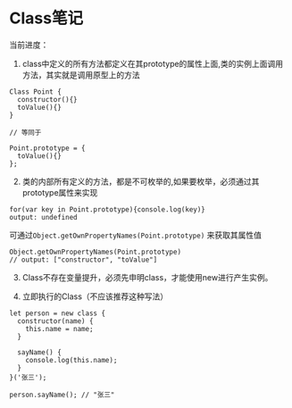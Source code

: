 # Class笔记

当前进度：

1. class中定义的所有方法都定义在其prototype的属性上面,类的实例上面调用方法，其实就是调用原型上的方法

```
Class Point {
  constructor(){}
  toValue(){}
}

// 等同于

Point.prototype = {
  toValue(){}
};
```

2. 类的内部所有定义的方法，都是不可枚举的,如果要枚举，必须通过其prototype属性来实现

```
for(var key in Point.prototype){console.log(key)}
output: undefined
```

可通过`Object.getOwnPropertyNames(Point.prototype)` 来获取其属性值

```
Object.getOwnPropertyNames(Point.prototype)
// output: ["constructor", "toValue"]
```

3. Class不存在变量提升，必须先申明class，才能使用new进行产生实例。

4. 立即执行的Class（不应该推荐这种写法）

```
let person = new class {
  constructor(name) {
    this.name = name;
  }

  sayName() {
    console.log(this.name);
  }
}('张三');

person.sayName(); // "张三"
```
